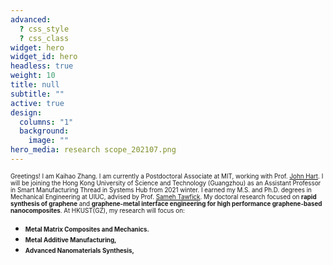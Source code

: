 ```yaml
---
advanced:
  ? css_style
  ? css_class
widget: hero
widget_id: hero
headless: true
weight: 10
title: null
subtitle: ""
active: true
design:
  columns: "1"
  background:
    image: ""
hero_media: research scope_202107.png
---
```

<span style="font-size: 0.7em; line-height: normal;"> Greetings! I am Kaihao Zhang. I am currently a Postdoctoral Associate at MIT, working with Prof. [John Hart](https://mechanosynthesis.mit.edu/). I will be joining the Hong Kong University of Science and Technology (Guangzhou) as an Assistant Professor in Smart Manufacturing Thread in Systems Hub from 2021 winter. I earned my M.S. and Ph.D. degrees in Mechanical Engineering at UIUC, advised by Prof. [Sameh Tawfick](https://tawfick.mechse.illinois.edu/). My doctoral research focused on **rapid synthesis of graphene** and **graphene-metal interface engineering for high performance graphene-based nanocomposites**. At HKUST(GZ), my research will focus on:</span>

* <span style="font-size: 0.7em;">**Metal Matrix Composites and Mechanics.**
* <span style="font-size: 0.7em;">**Metal Additive Manufacturing,**
* <span style="font-size: 0.7em;">**Advanced Nanomaterials Synthesis,**
